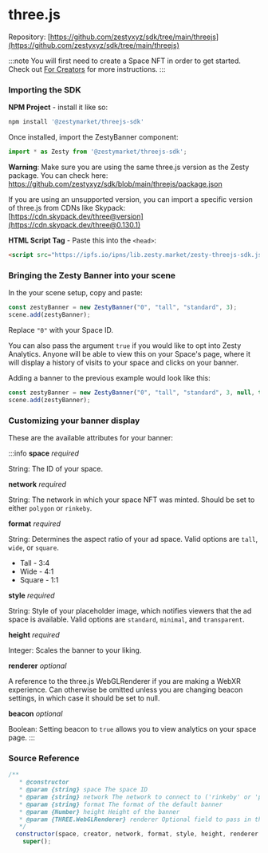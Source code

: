 # three.js

Repository: [https://github.com/zestyxyz/sdk/tree/main/threejs](https://github.com/zestyxyz/sdk/tree/main/threejs)

:::note
You will first need to create a Space NFT in order to get started. Check out [For Creators](../../create-space.md) for more instructions.
:::

### Importing the SDK

**NPM Project** - install it like so:

```sh
npm install '@zestymarket/threejs-sdk'
```

Once installed, import the ZestyBanner component:

```js
import * as Zesty from '@zestymarket/threejs-sdk';
```

**Warning**: Make sure you are using the same three.js version as the Zesty package. You can check here: https://github.com/zestyxyz/sdk/blob/main/threejs/package.json

If you are using an unsupported version, you can import a specific version of three.js from CDNs like Skypack: [https://cdn.skypack.dev/three@version](https://cdn.skypack.dev/three@0.130.1)

**HTML Script Tag** - Paste this into the `<head>`:

```html
<script src="https://ipfs.io/ipns/lib.zesty.market/zesty-threejs-sdk.js"></script>
```

### Bringing the Zesty Banner into your scene

In the your scene setup, copy and paste:

```js
const zestyBanner = new ZestyBanner("0", "tall", "standard", 3);
scene.add(zestyBanner);
```

Replace `"0"` with your Space ID.

You can also pass the argument `true` if you would like to opt into Zesty Analytics. Anyone will be able to view this on your Space's page, where it will display a history of visits to your space and clicks on your banner.

Adding a banner to the previous example would look like this:

```js
const zestyBanner = new ZestyBanner("0", "tall", "standard", 3, null, true);
scene.add(zestyBanner);
```

### Customizing your banner display

These are the available attributes for your banner:

:::info
**space**
*required*

String: The ID of your space.

**network**
*required*

String: The network in which your space NFT was minted. Should be set to either `polygon` or `rinkeby`.

**format**
*required*

String: Determines the aspect ratio of your ad space. Valid options are `tall`, `wide`, or `square`.

- Tall - 3:4
- Wide - 4:1
- Square - 1:1

**style**
*required*

String: Style of your placeholder image, which notifies viewers that the ad space is available.
Valid options are `standard`, `minimal`, and `transparent`.

**height**
*required*

Integer: Scales the banner to your liking.

**renderer**
*optional*

A reference to the three.js WebGLRenderer if you are making a WebXR experience. Can otherwise be omitted unless you are changing beacon settings, in which case it should be set to null.

**beacon**
*optional*

Boolean: Setting beacon to `true` allows you to view analytics on your space page.
:::

### Source Reference

```javascript
/**
   * @constructor
   * @param {string} space The space ID
   * @param {string} network The network to connect to ('rinkeby' or 'polygon')
   * @param {string} format The format of the default banner
   * @param {Number} height Height of the banner
   * @param {THREE.WebGLRenderer} renderer Optional field to pass in the WebGLRenderer in a WebXR project
   */
  constructor(space, creator, network, format, style, height, renderer = null, beacon = false) {
    super();
```

